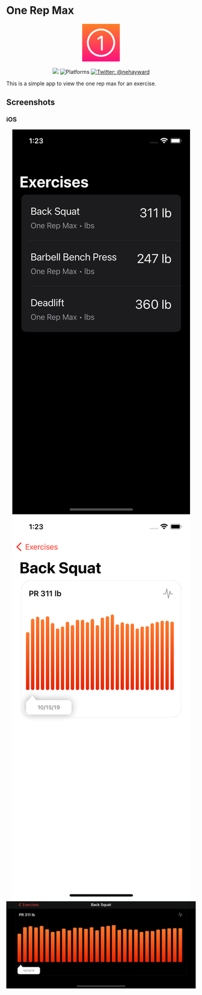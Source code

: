 # One Rep Max

<p align="center"/>
    <img style=" width: 100px;height: 100px;" src="Images/Icon.png" />
</p>
<p align="center">
    <img src="https://img.shields.io/badge/Swift-5.3-orange.svg" />
    <img src="https://img.shields.io/badge/platforms-iOS-brightgreen.svg?&style=flat" alt="Platforms" />
    <a href="https://twitter.com/nehayward">
        <img src="https://img.shields.io/badge/contact-@nehayward-51CEDA.svg?style=flat" alt="Twitter: @nehayward" />
    </a>
</p>


This is a simple app to view the one rep max for an exercise.

## Screenshots

### iOS

<p align="center"/>
    <img src="Images/IPhone_Dark.png"/>
    <img src="Images/iPhone_Light.png"/>
    <img src="Images/iPhone_LandScape.png"/>
</p>
